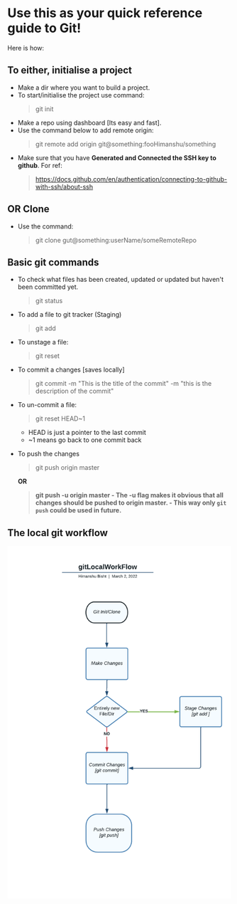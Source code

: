 # Use this as your quick reference guide to Git!
Here is how:

## To either, initialise a project
- Make a dir where you want to build a project.
- To start/initialise the project use command: <br>
	> git init
- Make a repo using dashboard [Its easy and fast].
- Use the command below to add remote origin: <br>
	> git remote add origin git@something:fooHimanshu/something
- Make sure that you have <b>Generated and Connected the SSH key to github</b>. For ref: <br>
	> https://docs.github.com/en/authentication/connecting-to-github-with-ssh/about-ssh

## OR Clone
- Use the command: <br>
	> git clone gut@something:userName/someRemoteRepo

## Basic git commands
- To check what files has been created, updated or updated but haven't been committed yet.
	> git status

- To add a file to git tracker (Staging)
	> git add <file name>

- To unstage a file:
	> git reset <file name>

- To commit a changes [saves locally]
	> git commit -m "This is the title of the commit" -m "this is the description of the commit"

- To un-commit a file:
	> git reset HEAD~1 
	- HEAD is just a pointer to the last commit
	- ~1 means go back to one commit back

- To push the changes
	> git push origin master <br>

  <b>OR<b> <br>

  	> git push -u origin master
  		- The -u flag makes it obvious that all changes should be pushed to origin master.
  		- This way only ``git push`` could be used in future.

## The local git workflow
![](/static/img/gitLocalWorkFlow.png)

